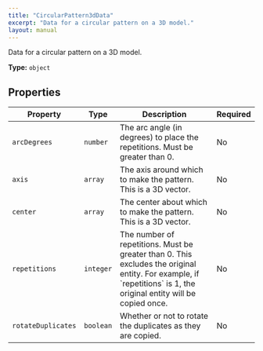 ```yaml
---
title: "CircularPattern3dData"
excerpt: "Data for a circular pattern on a 3D model."
layout: manual
---
```


Data for a circular pattern on a 3D model.


**Type:** `object`

## Properties

| Property | Type | Description | Required |
|----------|------|-------------|----------|
| `arcDegrees` | `number` | The arc angle (in degrees) to place the repetitions. Must be greater than 0. | No |
| `axis` | `array` | The axis around which to make the pattern. This is a 3D vector. | No |
| `center` | `array` | The center about which to make the pattern. This is a 3D vector. | No |
| `repetitions` | `integer` | The number of repetitions. Must be greater than 0. This excludes the original entity. For example, if &#x60;repetitions&#x60; is 1, the original entity will be copied once. | No |
| `rotateDuplicates` | `boolean` | Whether or not to rotate the duplicates as they are copied. | No |


